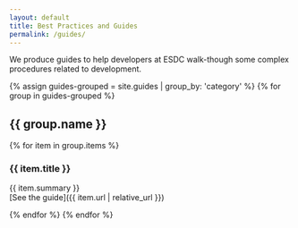 ```yaml
---
layout: default
title: Best Practices and Guides
permalink: /guides/
---
```


We produce guides to help developers at ESDC walk-though some complex procedures related to development.

{% assign guides-grouped = site.guides | group_by: 'category' %}
{% for group in guides-grouped %}

## {{ group.name }}

{% for item in group.items %}

### {{ item.title }}

{{ item.summary }}  
[See the guide]({{ item.url | relative_url }})

{% endfor %}
{% endfor %}
